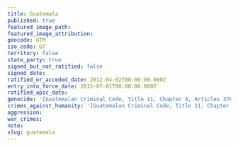 ```yaml
---
title: Guatemala
published: true
featured_image_path:
featured_image_attribution:
geocode: GTM
iso_code: GT
territory: false
state_party: true
signed_but_not_ratified: false
signed_date:
ratified_or_acceded_date: 2012-04-02T00:00:00.000Z
entry_into_force_date: 2012-07-01T00:00:00.000Z
ratified_apic_date:
genocide: '[Guatemalan Criminal Code, Title 11, Chapter 4, Articles 376](https://iccdb.hrlc.net/data/doc/656/)'
crimes_against_humanity: '[Guatemalan Criminal Code, Title 11, Chapter 4, Article 378](https://iccdb.hrlc.net/data/doc/656/)'
aggression:
war_crimes:
note:
slug: guatemala
---
```



